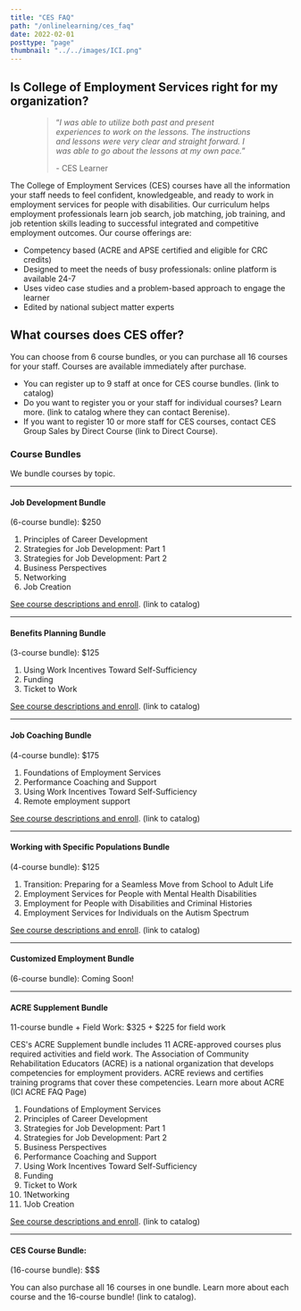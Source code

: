 ```yaml
---
title: "CES FAQ"
path: "/onlinelearning/ces_faq"
date: 2022-02-01
posttype: "page"
thumbnail: "../../images/ICI.png"
---
```

<h2>Is College of Employment Services right for my organization?</h2>
<div class="float-end" style="max-width:400px; margin-left:3em;">
  <blockquote class="blockquote">
    <p class="mb-0">“<em>I was able to utilize both past and present experiences to work on the lessons. The instructions and lessons were very clear and straight forward. I was able to go about the lessons at my own pace.</em>”
    </p>
    <p>- CES Learner</p>
  </blockquote>
  </div>
<p>The College of Employment Services (CES) courses have all the information your staff needs to feel confident, knowledgeable, and ready to work in employment services for people with disabilities. Our curriculum helps employment professionals learn job search, job matching, job training, and job retention skills leading to successful integrated and competitive employment outcomes. Our course offerings are: 
<ul class="">
  <li>Competency based (ACRE and APSE certified and eligible for CRC credits)</li>
  <li>Designed to meet the needs of busy professionals: online platform is available 24-7</li>
  <li>Uses video case studies and a problem-based approach to engage the learner</li>
  <li>Edited by national subject matter experts</li>
</ul>
  <h2>What courses does CES offer?</h2>
  You can choose from 6 course bundles, or you can purchase all 16 courses for your staff. Courses are available immediately after purchase.
  <ul>
  <li>You can register up to 9 staff at once for CES course bundles. (link to catalog)
  <li>Do you want to register you or your staff for individual courses? Learn more. (link to catalog where they can contact Berenise).
  <li>If you want to register 10 or more staff for CES courses, contact CES Group Sales by Direct Course (link to Direct Course).
  </ul>
  <h3>Course Bundles</h3>
  <p>We bundle courses by topic.</p>
  <hr>
  <h4 id="jdb">Job Development Bundle </h4>
  <p>(6-course bundle): $250 </p>
  <ol>
  <li>Principles of Career Development</li>
  <li>Strategies for Job Development: Part 1</li>
  <li>Strategies for Job Development: Part 2</li>
  <li>Business Perspectives</li>
  <li>Networking</li>
  <li>Job Creation</li>
  </ol>
  <p><a href="https://elearning.communityinclusion.org/browse/ces/courses/ces-new-template">See course descriptions and enroll</a>. (link to catalog)</p>
  <hr>
  <h4 id="bpb">Benefits Planning Bundle</h4> 
  <p>(3-course bundle): $125</p>
  <ol>
  <li>Using Work Incentives Toward Self-Sufficiency</li>
  <li>Funding</li>
  <li>Ticket to Work</li>
  </ol>
  <p><a href="https://elearning.communityinclusion.org/browse/ces/courses/ces-new-template">See course descriptions and enroll</a>. (link to catalog)</p>  
  <hr>
  <h4 id="jcb">Job Coaching Bundle</h4> 
  <p>(4-course bundle): $175</p>
  <ol>
  <li>Foundations of Employment Services</li>
  <li>Performance Coaching and Support</li>
  <li>Using Work Incentives Toward Self-Sufficiency</li>
  <li>Remote employment support</li>
  </ol>
  <p><a href="https://elearning.communityinclusion.org/browse/ces/courses/ces-new-template">See course descriptions and enroll</a>. (link to catalog)</p>
  <hr>
  <h4 id="wspb">Working with Specific Populations Bundle</h4>
  <p>(4-course bundle): $125</p>
  <ol>
  <li>Transition: Preparing for a Seamless Move from School to Adult Life</li>
  <li>Employment Services for People with Mental Health Disabilities</li>
  <li>Employment for People with Disabilities and Criminal Histories</li>
  <li>Employment Services for Individuals on the Autism Spectrum</li>
  </ol>
  <p><a href="https://elearning.communityinclusion.org/browse/ces/courses/ces-new-template">See course descriptions and enroll</a>. (link to catalog)</p>
  <hr>
  <h4 id="ceb">Customized Employment Bundle</h4>
  <p>(6-course bundle): Coming Soon!</p>
  <hr>
  <h4 id="ces_faq#acre">ACRE Supplement Bundle</h4> 
  <p>11-course bundle + Field Work: $325 + $225 for field work</p>
  <p>CES's ACRE Supplement bundle includes 11 ACRE-approved courses plus required activities and field work. The Association of Community Rehabilitation Educators (ACRE) is a national organization that develops competencies for employment providers. ACRE reviews and certifies training programs that cover these competencies. Learn more about ACRE  (ICI ACRE FAQ Page)</p>
  <ol>
  <li>Foundations of Employment Services</li>
  <li>Principles of Career Development</li>
  <li>Strategies for Job Development: Part 1</li>
  <li>Strategies for Job Development: Part 2</li>
  <li>Business Perspectives</li>
  <li>Performance Coaching and Support</li>
  <li>Using Work Incentives Toward Self-Sufficiency</li>
  <li>Funding</li>
  <li>Ticket to Work</li>
  <li>1Networking</li>
  <li>1Job Creation</li>
  </ol>
  <p><a href="https://elearning.communityinclusion.org/browse/ces/courses/ces-new-template">See course descriptions and enroll</a>. (link to catalog)</p>
  <hr>
  <h4 id="CCB">CES Course Bundle:</h4> 
  <p>(16-course bundle): $$$</p>
  <p>You can also purchase all 16 courses in one bundle. Learn more about each course and the 16-course bundle! (link to catalog).</p>
  
